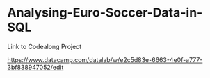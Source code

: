 # Analysing-Euro-Soccer-Data-in-SQL

Link to Codealong Project

https://www.datacamp.com/datalab/w/e2c5d83e-6663-4e0f-a777-3bf838947052/edit
